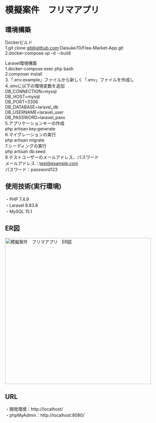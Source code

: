 # 模擬案件　フリマアプリ  
  
## 環境構築
Dockerビルド  
1.git clone git@github.com:Daisuke70/Flea-Market-App.git  
2.docker-compose up -d --build  

Laravel環境構築  
1.docker-compose exec php bash  
2.composer install  
3.「.env.example」ファイルから新しく「.env」ファイルを作成し  
4..envに以下の環境変数を追加  
DB_CONNECTION=mysql  
DB_HOST=mysql  
DB_PORT=3306  
DB_DATABASE=laravel_db  
DB_USERNAME=laravel_user  
DB_PASSWORD=laravel_pass  
5.アプリケーションキーの作成  
php artisan key:generate  
6.マイグレーションの実行  
php artisan migrate  
7.シーディングの実行  
php artisan db:seed  
8.テストユーザーのメールアドレス、パスワード  
メールアドレス：test@example.com  
パスワード：password123  

## 使用技術(実行環境)  
・PHP 7.4.9  
・Laravel 8.83.8  
・MySQL 15.1  


## ER図  
 
<img width="477" alt="模擬案件　フリマアプリ　ER図" src="https://github.com/user-attachments/assets/8fff09e3-a92f-4268-8ef4-101e8ee91e0d" />

## URL
・開発環境：http://localhost/  
・phpMyAdmin：http://localhost:8080/

